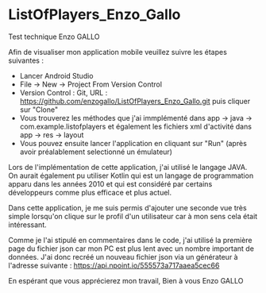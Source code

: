 # ListOfPlayers_Enzo_Gallo
Test technique Enzo GALLO

Afin de visualiser mon application mobile veuillez suivre les étapes suivantes :
- Lancer Android Studio
- File -> New -> Project From Version Control
- Version Control : Git, URL : https://github.com/enzogallo/ListOfPlayers_Enzo_Gallo.git puis cliquer sur "Clone"
- Vous trouverez les méthodes que j'ai immplémenté dans app -> java -> com.example.listofplayers
  et également les fichiers xml d'activité dans app -> res -> layout 
- Vous pouvez ensuite lancer l'application en cliquant sur "Run" (après avoir préalablement selectionné un émulateur)

Lors de l'implémentation de cette application, j'ai utilisé le langage JAVA. On aurait également pu utiliser Kotlin
qui est un langage de programmation apparu dans les années 2010 et qui est considéré par certains développeurs comme
plus efficace et plus actuel.

Dans cette application, je me suis permis d'ajouter une seconde vue très simple lorsqu'on clique sur le profil d'un
utilisateur car à mon sens cela était intéressant.

Comme je l'ai stipulé en commentaires dans le code, j'ai utilisé la première page du fichier json car mon PC est plus lent
avec un nombre important de données. J'ai donc recréé un nouveau fichier json via un générateur à l'adresse suivante :
https://api.npoint.io/555573a717aaea5cec66

En espérant que vous apprécierez mon travail,
Bien à vous
Enzo GALLO

